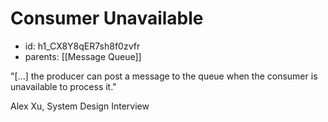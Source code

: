 # Consumer Unavailable
* id: h1_CX8Y8qER7sh8f0zvfr
* parents: [[Message Queue]]

"[...] the producer can post a message to the queue when the consumer is unavailable to process it."

Alex Xu, System Design Interview